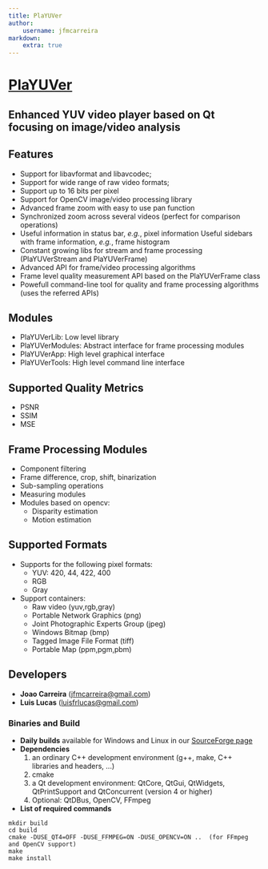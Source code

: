 ```yaml
---
title: PlaYUVer
author:
    username: jfmcarreira
markdown:
    extra: true
---
```


# [PlaYUVer](https://github.com/pixlra/playuver)
## Enhanced YUV video player based on Qt focusing on image/video analysis


## Features
- Support for libavformat and libavcodec;
- Support for wide range of raw video formats;
- Support up to 16 bits per pixel
- Support for OpenCV image/video processing library
- Advanced frame zoom with easy to use pan function
- Synchronized zoom across several videos (perfect for comparison operations)
- Useful information in status bar, *e.g.*, pixel information
    Useful sidebars with frame information, *e.g.*, frame histogram
- Constant growing libs for stream and frame processing (PlaYUVerStream and PlaYUVerFrame)
- Advanced API for frame/video processing algorithms
- Frame level quality measurement API based on the PlaYUVerFrame class
- Powefull command-line tool for quality and frame processing algorithms (uses the referred APIs)

## Modules
- PlaYUVerLib: Low level library
- PlaYUVerModules: Abstract interface for frame processing modules
- PlaYUVerApp: High level graphical interface
- PlaYUVerTools: High level command line interface

##  Supported Quality Metrics
- PSNR
- SSIM
- MSE

## Frame Processing Modules
- Component filtering
- Frame difference, crop, shift, binarization
- Sub-sampling operations
- Measuring modules
- Modules based on opencv:
    - Disparity estimation
    - Motion estimation

## Supported Formats
- Supports for the following pixel formats:
    * YUV: 420, 44, 422, 400
    * RGB
    * Gray
- Support containers:
    * Raw video (yuv,rgb,gray)
    * Portable Network Graphics (png)
    * Joint Photographic Experts Group (jpeg)
    * Windows Bitmap (bmp)
    * Tagged Image File Format (tiff)
    * Portable Map (ppm,pgm,pbm)

## Developers
- **Joao Carreira**     (jfmcarreira@gmail.com)
- **Lui­s Lucas**        (luisfrlucas@gmail.com)


### Binaries and Build
* **Daily builds** available for Windows and Linux in our [SourceForge page](https://sourceforge.net/projects/playuver/)
* **Dependencies**
  1. an ordinary C++ development environment (g++, make, C++ libraries and headers, ...)
  2. cmake
  3. a Qt development environment: QtCore, QtGui, QtWidgets, QtPrintSupport and QtConcurrent (version 4 or higher)
  4. Optional: QtDBus, OpenCV, FFmpeg
* **List of required commands**
```
mkdir build
cd build
cmake -DUSE_QT4=OFF -DUSE_FFMPEG=ON -DUSE_OPENCV=ON ..  (for FFmpeg and OpenCV support)
make
make install
```
